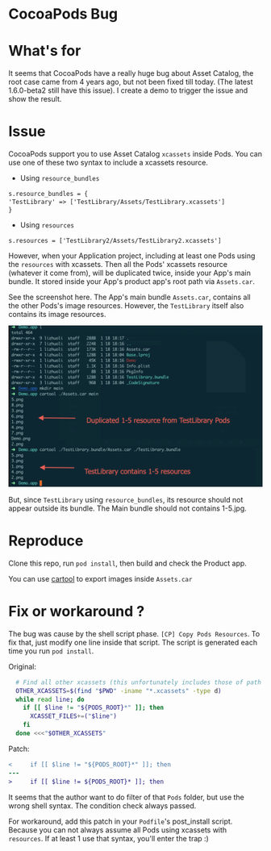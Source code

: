 # CocoaPods Bug


# What's for

It seems that CocoaPods have a really huge bug about Asset Catalog, the root case came from 4 years ago, but not been fixed till today. (The latest 1.6.0-beta2 still have this issue). I create a demo to trigger the issue and show the result.

# Issue

CocoaPods support you to use Asset Catalog `xcassets` inside Pods. You can use one of these two syntax to include a xcassets resource.

+ Using `resource_bundles`

```
s.resource_bundles = {
'TestLibrary' => ['TestLibrary/Assets/TestLibrary.xcassets']
}
```

+ Using `resources`

```
s.resources = ['TestLibrary2/Assets/TestLibrary2.xcassets']
```

However, when your Application project, including at least one Pods using the `resources` with xcassets. Then all the Pods' xcassets resource (whatever it come from), will be duplicated twice, inside your App's main bundle. It stored inside your App's product app's root path via `Assets.car`.

See the screenshot here. The App's main bundle `Assets.car`, contains all the other Pods's image resources. However, the `TestLibrary` itself also contains its image resources.

![](./Bug.png)

But, since `TestLibrary` using `resource_bundles`, its resource should not appear outside its bundle. The Main bundle should not contains 1-5.jpg.

# Reproduce

Clone this repo, run `pod install`, then build and check the Product app.

You can use [cartool](https://github.com/steventroughtonsmith/cartool) to export images inside `Assets.car`

# Fix or workaround ?

The bug was cause by the shell script phase. `[CP] Copy Pods Resources`. To fix that, just modify one line inside that script. The script is generated each time you run `pod install`.

Original:

```bash
  # Find all other xcassets (this unfortunately includes those of path pods and other targets).
  OTHER_XCASSETS=$(find "$PWD" -iname "*.xcassets" -type d)
  while read line; do
    if [[ $line != "${PODS_ROOT}*" ]]; then
      XCASSET_FILES+=("$line")
    fi
  done <<<"$OTHER_XCASSETS"
```

Patch:

```diff
<     if [[ $line != "${PODS_ROOT}*" ]]; then
---
>     if [[ $line != ${PODS_ROOT}* ]]; then
```

It seems that the author want to do filter of that `Pods` folder, but use the wrong shell syntax. The condition check always passed.

For workaround, add this patch in your `Podfile`'s post_install script. Because you can not always assume all Pods using xcassets with `resources`. If at least 1 use that syntax, you'll enter the trap :)


